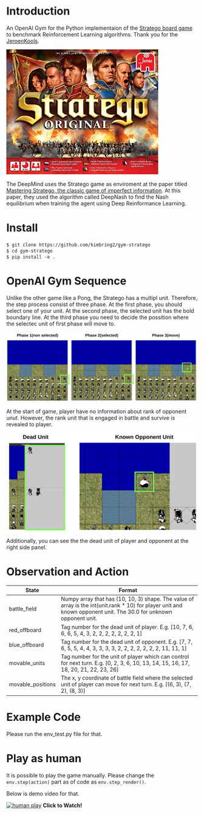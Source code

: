 # Introduction
An OpenAI Gym for the Python implementaion of the [Stratego board game](https://github.com/JeroenKools/gpfj) to benchmark Reinforcement Learning algorithms. Thank you for the [JeroenKools](https://github.com/JeroenKools).

<img src="images/stratego_logo.jpg" width="400">

The DeepMind uses the Stratego game as enviroment at the paper titled [Mastering Stratego, the classic game of imperfect information](https://www.deepmind.com/blog/mastering-stratego-the-classic-game-of-imperfect-information). At this paper, they used the algorithm called DeepNash to find the Nash equilibrium when training the agent using Deep Reinformance Learning. 

# Install
```
$ git clone https://github.com/kimbring2/gym-stratego
$ cd gym-stratego
$ pip install -e .
```
# OpenAI Gym Sequence
Unlike the other game like a Pong, the Stratego has a multipl unit. Therefore, the step process consist of three phase. At the first phase, you should select one of your unit. At the second phase, the selected unit has the bold boundary line. At the third phase you need to decide the possition where the selectec unit of first phase will move to. 

<img src="images/game_rule_1.png" width="600">

At the start of game, player have no information about rank of opponent unut. However, the rank unit that is engaged in battle and survive is revealed to player.

<img src="images/game_rule_2.png" width="600">

Additionally, you can see the the dead unit of player and opponent at the right side panel. 

# Observation and Action
| State |  Format |
| ------------- | ------------- |
| battle_field | Numpy array that has (10, 10, 3) shape. The value of array is the int(unit.rank * 10) for player unit and known opponent unit. The 30.0 for unknown opponent unit.|
| red_offboard | Tag number for the dead unit of player. E.g. [10, 7, 6, 6, 6, 5, 4, 3, 2, 2, 2, 2, 2, 2, 2, 1] |
| blue_offboard | Tag number for the dead unit of opponent. E.g. [7, 7, 6, 5, 5, 4, 4, 3, 3, 3, 3, 2, 2, 2, 2, 2, 2, 2, 11, 11, 1] |
| movable_units | Tag number for the unit of player which can control for next turn. E.g. [0, 2, 3, 6, 10, 13, 14, 15, 16, 17, 18, 20, 21, 22, 23, 26] |
| movable_positions | The x, y coordinate of battle field where the selected unit of player can move for next turn. E.g. [(6, 3), (7, 2), (8, 3)] |

# Example Code
Please run the env_test.py file for that.

# Play as human
It is possible to play the game manually. Please change the ```env.step(action)``` part as of code as ```env.step_render()```.

Below is demo video for that.

[![human play](https://img.youtube.com/vi/QlrTqNp1R3U/sddefault.jpg)](https://youtu.be/QlrTqNp1R3U "Play as human video - Click to Watch!")
<strong>Click to Watch!</strong>
